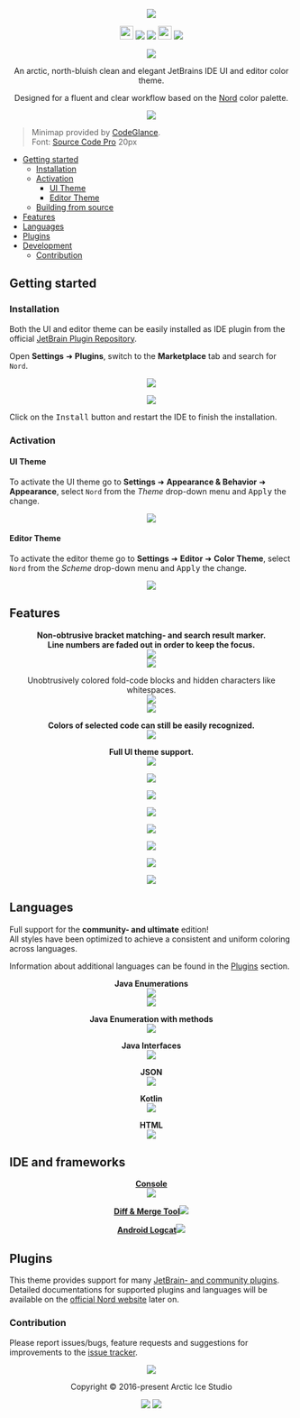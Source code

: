 <p align="center"><img src="https://raw.githubusercontent.com/arcticicestudio/nord-jetbrains-editor/develop/assets/nord-jetbrains-editor-banner.svg?sanitize=true"/></p>

<p align="center"><img src="https://assets-cdn.github.com/favicon.ico" width=24 height=24/> <a href="https://github.com/arcticicestudio/nord-jetbrains-editor/releases/latest"><img src="https://img.shields.io/github/release/arcticicestudio/nord-jetbrains-editor.svg?style=flat-square"/></a> <a href="https://github.com/arcticicestudio/nord/releases/tag/v0.2.0"><img src="https://img.shields.io/badge/Nord-v0.2.0-88C0D0.svg?style=flat-square"/></a> <img src="https://jetbrains.com/_assets/shared/favicons/jetbrains.ico" width=24 height=24/> <a href="https://www.jetbrains.com/idea"><img src="https://img.shields.io/badge/IntelliJ_IDEA-2019.1_+-000000.svg?style=flat-square"/></a></p>

<p align="center"><a href="https://github.com/arcticicestudio/nord-jetbrains-editor/blob/v0.4.0/CHANGELOG.md#040"><img src="https://img.shields.io/badge/Changelog-0.4.0-81A1C1.svg?style=flat-square"/></a></p>

<p align="center">An arctic, north-bluish clean and elegant JetBrains IDE UI and editor color theme.</p>

<p align="center">Designed for a fluent and clear workflow based on the <a href="https://www.nordtheme.com">Nord</a> color palette.</p>

<p align="center"><img src="https://raw.githubusercontent.com/arcticicestudio/nord-jetbrains-editor/develop/assets/scrot-top.png"/><br><blockquote>Minimap provided by <a href="https://plugins.jetbrains.com/plugin/7275?p=idea">CodeGlance</a>.<br>Font: <a href="https://adobe-fonts.github.io/source-code-pro">Source Code Pro</a> 20px</blockquote></p>

- [Getting started](#getting-started)
  - [Installation](#installation)
  - [Activation](#activation)
    - [UI Theme](#ui-theme)
    - [Editor Theme](#editor-theme)
  - [Building from source](#building-from-source)
- [Features](#features)
- [Languages](#languages)
- [Plugins](#plugins)
- [Development](#development)
  - [Contribution](#contribution)

## Getting started

### Installation

Both the UI and editor theme can be easily installed as IDE plugin from the official [JetBrain Plugin Repository][jb-plugin-repo-nord].

Open **Settings** ➜ **Plugins**, switch to the **Marketplace** tab and search for `Nord`.

<p align="center"><img src="https://raw.githubusercontent.com/arcticicestudio/nord-jetbrains-editor/develop/assets/readme-installation.png"/></p>

<p align="center"><img src="https://raw.githubusercontent.com/arcticicestudio/nord-jetbrains-editor/develop/assets/readme-activated-state.png"/></p>

Click on the <kbd>Install</kbd> button and restart the IDE to finish the installation.

### Activation

#### UI Theme

To activate the UI theme go to **Settings** ➜ **Appearance & Behavior** ➜ **Appearance**, select `Nord` from the _Theme_ drop-down menu and <kbd>Apply</kbd> the change.

<p align="center"><img src="https://raw.githubusercontent.com/arcticicestudio/nord-jetbrains-editor/develop/assets/readme-activation-ui.png"/></p>

#### Editor Theme

To activate the editor theme go to **Settings** ➜ **Editor** ➜ **Color Theme**, select `Nord` from the _Scheme_ drop-down menu and <kbd>Apply</kbd> the change.

<p align="center"><img src="https://raw.githubusercontent.com/arcticicestudio/nord-jetbrains-editor/develop/assets/readme-activation-editor.png"/></p>

## Features

<p align="center"><strong>Non-obtrusive bracket matching- and search result marker.<br>Line numbers are faded out in order to keep the focus.</strong><br><img src="https://raw.githubusercontent.com/arcticicestudio/nord-jetbrains-editor/develop/assets/scrot-feature-bracket-matching-marker.png"/><br><img src="https://raw.githubusercontent.com/arcticicestudio/nord-jetbrains-editor/develop/assets/scrcast-feature-search-results.gif"/></p>

<p align="center"></strong>Unobtrusively colored fold-code blocks and hidden characters like whitespaces.</strong><br><img src="https://raw.githubusercontent.com/arcticicestudio/nord-jetbrains-editor/develop/assets/scrcast-feature-folded-text.gif"/><br><img src="https://raw.githubusercontent.com/arcticicestudio/nord-jetbrains-editor/develop/assets/scrot-feature-hidden-characters.png"/></p>

<p align="center"><strong>Colors of selected code can still be easily recognized.</strong><br><img src="https://raw.githubusercontent.com/arcticicestudio/nord-jetbrains-editor/develop/assets/scrcast-feature-selection.gif"/></p>

<p align="center"><strong>Full UI theme support.</strong><br><img src="https://raw.githubusercontent.com/arcticicestudio/nord-jetbrains-editor/develop/assets/readme-ui-welcome-screen.png"/></p>

<p align="center"><img src="https://raw.githubusercontent.com/arcticicestudio/nord-jetbrains-editor/develop/assets/readme-ui-import-wizard.png"/></p>

<p align="center"><img src="https://raw.githubusercontent.com/arcticicestudio/nord-jetbrains-editor/develop/assets/readme-ui-overview.png"/></p>

<p align="center"><img src="https://raw.githubusercontent.com/arcticicestudio/nord-jetbrains-editor/develop/assets/readme-ui-search-all.png"/></p>

<p align="center"><img src="https://raw.githubusercontent.com/arcticicestudio/nord-jetbrains-editor/develop/assets/readme-ui-component-test.png"/></p>

<p align="center"><img src="https://raw.githubusercontent.com/arcticicestudio/nord-jetbrains-editor/develop/assets/readme-ui-component-test-2.png"/></p>

<p align="center"><img src="https://raw.githubusercontent.com/arcticicestudio/nord-jetbrains-editor/develop/assets/readme-ui-context-menu.png"/></p>

<p align="center"><img src="https://raw.githubusercontent.com/arcticicestudio/nord-jetbrains-editor/develop/assets/readme-ui-notifications.png"/></p>

## Languages

Full support for the **community- and ultimate** edition!  
All styles have been optimized to achieve a consistent and uniform coloring across languages.

Information about additional languages can be found in the [Plugins](#plugins) section.

<p align="center"><strong>Java Enumerations</strong><br><img src="https://raw.githubusercontent.com/arcticicestudio/nord-jetbrains-editor/develop/assets/scrot-lang-java.png"/><br><img src="https://raw.githubusercontent.com/arcticicestudio/nord-jetbrains-editor/develop/assets/scrot-lang-java-enumeration.png"/></p>

<p align="center"><strong>Java Enumeration with methods</strong><br><img src="https://raw.githubusercontent.com/arcticicestudio/nord-jetbrains-editor/develop/assets/scrot-lang-java-enumeration-method.png"/></p>

<p align="center"><strong>Java Interfaces</strong><br><img src="https://raw.githubusercontent.com/arcticicestudio/nord-jetbrains-editor/develop/assets/scrot-lang-java-interface.png"/></p>

<p align="center"><strong>JSON</strong><br><img src="https://raw.githubusercontent.com/arcticicestudio/nord-jetbrains-editor/develop/assets/scrot-lang-json.png"/></p>

<p align="center"><strong>Kotlin</strong><br><img src="https://raw.githubusercontent.com/arcticicestudio/nord-jetbrains-editor/develop/assets/scrot-lang-kotlin.png"/></p>

<p align="center"><strong>HTML</strong><br><img src="https://raw.githubusercontent.com/arcticicestudio/nord-jetbrains-editor/develop/assets/scrot-lang-html.png"/></p>

## IDE and frameworks

<p align="center"><strong><a href="https://www.jetbrains.com/help/idea/command-line-tools-console-tool-window.html">Console</a></strong><br><img src="https://raw.githubusercontent.com/arcticicestudio/nord-jetbrains-editor/develop/assets/scrot-ide-console.png"/></p>

<p align="center"><strong><a href="https://www.jetbrains.com/help/idea/running-intellij-idea-as-a-diff-or-merge-command-line-tool.html">Diff & Merge Tool</a></strong><img src="https://raw.githubusercontent.com/arcticicestudio/nord-jetbrains-editor/develop/assets/scrot-ide-diff-and-merge.png"/></p>

<p align="center"><strong><a href="https://developer.android.com/studio/command-line/logcat.html">Android Logcat</a></strong><img src="https://raw.githubusercontent.com/arcticicestudio/nord-jetbrains-editor/develop/assets/scrot-ide-android-logcat.png"/></p>

## Plugins

This theme provides support for many [JetBrain- and community plugins](https://plugins.jetbrains.com). Detailed documentations for supported plugins and languages will be available on the [official Nord website][nord] later on.

### Contribution

Please report issues/bugs, feature requests and suggestions for improvements to the [issue tracker](https://github.com/arcticicestudio/nord-jetbrains-editor/issues).

<p align="center"><img src="https://cdn.rawgit.com/arcticicestudio/nord/develop/src/assets/banner-footer-mountains.svg" /></p>

<p align="center">Copyright &copy; 2016-present Arctic Ice Studio</p>

<p align="center"><a href="https://github.com/arcticicestudio/nord-jetbrains-editor/blob/develop/LICENSE.md"><img src="https://img.shields.io/badge/License-MIT-5E81AC.svg?style=flat-square"/></a> <a href="https://creativecommons.org/licenses/by-sa/4.0"><img src="https://img.shields.io/badge/License-CC_BY--SA_4.0-5E81AC.svg?style=flat-square"/></a></p>

[gh-wiki]: https://github.com/arcticicestudio/nord-jetbrains-editor/wiki
[jb-plugin-repo-nord]: https://plugins.jetbrains.com/plugin/10321-nord-color-scheme
[nord]: https://www.nordtheme.com

